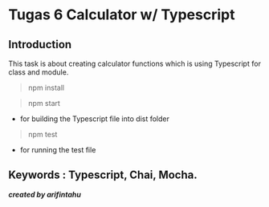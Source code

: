 # Tugas 6 Calculator w/ Typescript

## Introduction
This task is about creating calculator functions which is using Typescript for class and module.

> npm install

> npm start
- for building the Typescript file into dist folder

> npm test
- for running the test file 


Keywords : Typescript, Chai, Mocha.
---
***created by arifintahu***